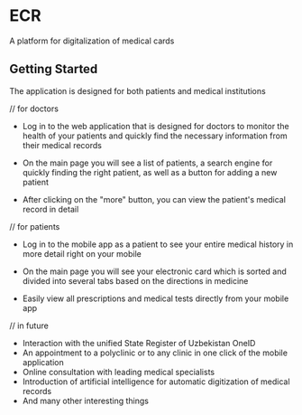 # ECR

A platform for digitalization of medical cards

## Getting Started

The application is designed for both patients and medical institutions

// for doctors
 - Log in to the web application that is designed for doctors to monitor the health of your patients and quickly find the necessary information from their medical records

 - On the main page you will see a list of patients, a search engine for quickly finding the right patient, as well as a button for adding a new patient
 - After clicking on the "more" button, you can view the patient's medical record in detail

// for patients
 -   Log in to the mobile app as a patient to see your entire medical history in more detail right on your mobile
   
 -   On the main page you will see your electronic card which is sorted and divided into several tabs based on the directions in medicine
 -   Easily view all prescriptions and medical tests directly from your mobile app

// in future
-  Interaction with the unified State Register of Uzbekistan OneID
-  An appointment to a polyclinic or to any clinic in one click of the mobile application
-  Online consultation with leading medical specialists
-  Introduction of artificial intelligence for automatic digitization of medical records
-  And many other interesting things
